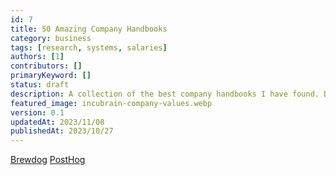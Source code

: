 ```yaml
---
id: 7
title: 50 Amazing Company Handbooks
category: business
tags: [research, systems, salaries]
authors: [1]
contributors: []
primaryKeyword: []
status: draft
description: A collection of the best company handbooks I have found. Draw inspiration from these to create your own.
featured_image: incubrain-company-values.webp
version: 0.1
updatedAt: 2023/11/08
publishedAt: 2023/10/27
---
```


[Brewdog](https://downloads.ctfassets.net/b0qgo9rl751g/19GdFhDUKznjZIWibGjhnm/f3207bd8a6d705feed924d5671b46e92/brewdog_cbs_workbook.pdf)
[PostHog](https://posthog.com/handbook)
